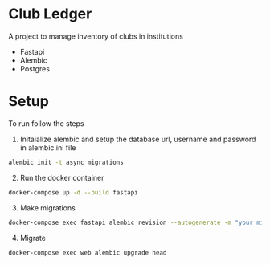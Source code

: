 # Club Ledger 
A project to manage inventory of clubs in institutions

- Fastapi
- Alembic
- Postgres

# Setup 
To run follow the steps
1. Initaialize alembic and setup the database url, username and password in alembic.ini file
```sh 
alembic init -t async migrations
``` 
2. Run the docker container
```sh 
docker-compose up -d --build fastapi
```
3. Make migrations
```sh
docker-compose exec fastapi alembic revision --autogenerate -m "your migration mesage"
```
4. Migrate
```sh
docker-compose exec web alembic upgrade head
```
   
